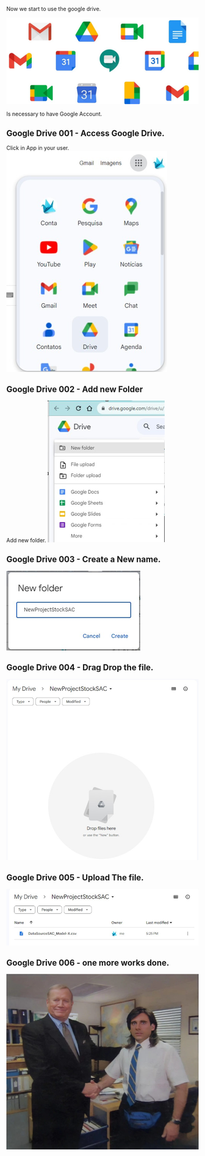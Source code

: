 Now we start to use the google drive.

![R-Logo](Images/GDrive000.jpg)

Is necessary to have Google Account.

## Google Drive 001 - Access Google Drive.
Click in App in your user.
![R-Logo](Images/GDrive001.jpg)


## Google Drive 002 - Add new Folder
Add new folder.
![R-Logo](Images/GDrive002.jpg)


## Google Drive 003 - Create a New name.
![R-Logo](Images/GDrive003.jpg)

## Google Drive 004 - Drag Drop the file.
![R-Logo](Images/GDrive004.jpg)

## Google Drive 005 - Upload The file.
![R-Logo](Images/GDrive005.jpg)


## Google Drive 006 - one more works done.
![R-Logo](Images/the-office-handshake.jpg)


